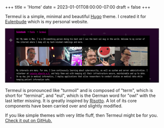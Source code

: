 +++
title = 'Home'
date = 2023-01-01T08:00:00-07:00
draft = false
+++

Termeul is a simple, minimal and beautiful [Hugo](https://gohugo.io/) theme.
I created it for [Eulenbude](https://eulenbu.de) which is my personal website.

![Screenshot of eulenbu.de](banner.png)

Termeul is pronounced like "turmoil" and is composed of "term", which is short for "terminal", and "eul", which is the German word for "owl" with the last letter missing.
It is greatly inspired by [Risotto](https://github.com/joeroe/risotto).
A lot of its core components have been carried over and slightly modified.

If you like simple themes with very little fluff, then Termeul might be for you.
[Check it out on GitHub.](https://github.com/JoogsWasTaken/termeul)
